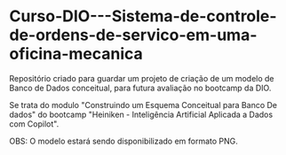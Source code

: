 # Curso-DIO---Sistema-de-controle-de-ordens-de-servico-em-uma-oficina-mecanica

Repositório criado para guardar um projeto de criação de um modelo de Banco de Dados conceitual, para futura avaliação no bootcamp da DIO.

Se trata do modulo "Construindo um Esquema Conceitual para Banco De dados" do bootcamp "Heiniken - Inteligência Artificial Aplicada a Dados com Copilot".

OBS: O modelo estará sendo disponibilizado em formato PNG.
